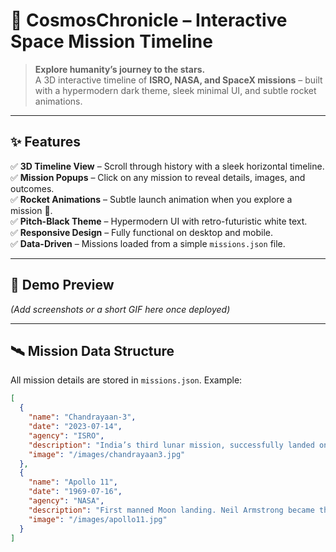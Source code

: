# 🌌 CosmosChronicle – Interactive Space Mission Timeline  

> **Explore humanity’s journey to the stars.**  
 A 3D interactive timeline of **ISRO, NASA, and SpaceX missions** – built with a hypermodern dark theme, sleek minimal UI, and subtle rocket animations.  

---

## ✨ Features  

✅ **3D Timeline View** – Scroll through history with a sleek horizontal timeline.  
✅ **Mission Popups** – Click on any mission to reveal details, images, and outcomes.  
✅ **Rocket Animations** – Subtle launch animation when you explore a mission 🚀.  
✅ **Pitch-Black Theme** – Hypermodern UI with retro-futuristic white text.  
✅ **Responsive Design** – Fully functional on desktop and mobile.  
✅ **Data-Driven** – Missions loaded from a simple `missions.json` file.  

---

## 🎥 Demo Preview  
*(Add screenshots or a short GIF here once deployed)*  

---

## 🛰️ Mission Data Structure  

All mission details are stored in `missions.json`. Example:  

```json
[
  {
    "name": "Chandrayaan-3",
    "date": "2023-07-14",
    "agency": "ISRO",
    "description": "India’s third lunar mission, successfully landed on the Moon’s south pole.",
    "image": "/images/chandrayaan3.jpg"
  },
  {
    "name": "Apollo 11",
    "date": "1969-07-16",
    "agency": "NASA",
    "description": "First manned Moon landing. Neil Armstrong became the first human to walk on the Moon.",
    "image": "/images/apollo11.jpg"
  }
]
